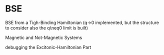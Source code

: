 # BSE
BSE from a Tigh-Binding Hamiltonian
(q->0 implemented, but the structure to consider also the q\neq0 limit is built)


Magnetic and Not-Magnetic Systems

debugging the Excitonic-Hamiltonian Part


